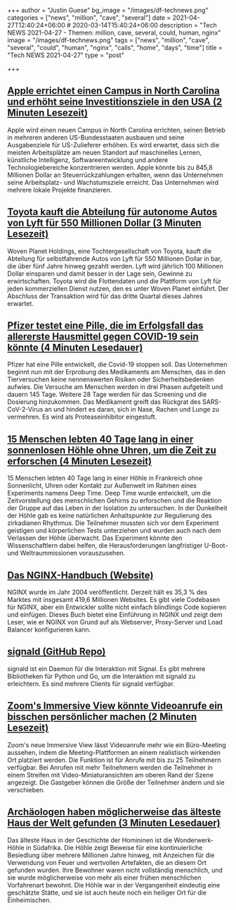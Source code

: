 +++
author = "Justin Guese"
bg_image = "/images/df-technews.png"
categories = ["news", "million", "cave", "several"]
date = 2021-04-27T12:40:24+06:00 # 2020-03-14T15:40:24+06:00
description = "Tech NEWS 2021-04-27 - Themen: million, cave, several, could, human, nginx"
image = "/images/df-technews.png"
tags = ["news", "million", "cave", "several", "could", "human", "nginx", "calls", "home", "days", "time"]
title = "Tech NEWS 2021-04-27"
type = "post"

+++

## [Apple errichtet einen Campus in North Carolina und erhöht seine Investitionsziele in den USA (2 Minuten Lesezeit)](https://www.reuters.com/technology/apple-establish-north-carolina-campus-increase-us-spending-targets-2021-04-26/)

 Apple wird einen neuen Campus in North Carolina errichten, seinen Betrieb in mehreren anderen US-Bundesstaaten ausbauen und seine Ausgabenziele für US-Zulieferer erhöhen. Es wird erwartet, dass sich die meisten Arbeitsplätze am neuen Standort auf maschinelles Lernen, künstliche Intelligenz, Softwareentwicklung und andere Technologiebereiche konzentrieren werden. Apple könnte bis zu 845,8 Millionen Dollar an Steuerrückzahlungen erhalten, wenn das Unternehmen seine Arbeitsplatz- und Wachstumsziele erreicht. Das Unternehmen wird mehrere lokale Projekte finanzieren.

## [Toyota kauft die Abteilung für autonome Autos von Lyft für 550 Millionen Dollar (3 Minuten Lesezeit)](https://www.theverge.com/2021/4/26/22404406/toyota-lyft-autonomous-vehicle-acquisition-amount-deal)

 Woven Planet Holdings, eine Tochtergesellschaft von Toyota, kauft die Abteilung für selbstfahrende Autos von Lyft für 550 Millionen Dollar in bar, die über fünf Jahre hinweg gezahlt werden. Lyft wird jährlich 100 Millionen Dollar einsparen und damit besser in der Lage sein, Gewinne zu erwirtschaften. Toyota wird die Flottendaten und die Plattform von Lyft für jeden kommerziellen Dienst nutzen, den es unter Woven Planet einführt. Der Abschluss der Transaktion wird für das dritte Quartal dieses Jahres erwartet.

## [Pfizer testet eine Pille, die im Erfolgsfall das allererste Hausmittel gegen COVID-19 sein könnte (4 Minuten Lesedauer)](https://montrealgazette.com/news/world/pfizer-is-testing-a-pill-that-if-successful-could-become-first-ever-home-cure-for-covid-19)

 Pfizer hat eine Pille entwickelt, die Covid-19 stoppen soll. Das Unternehmen beginnt nun mit der Erprobung des Medikaments am Menschen, das in den Tierversuchen keine nennenswerten Risiken oder Sicherheitsbedenken aufwies. Die Versuche am Menschen werden in drei Phasen aufgeteilt und dauern 145 Tage. Weitere 28 Tage werden für das Screening und die Dosierung hinzukommen. Das Medikament greift das Rückgrat des SARS-CoV-2-Virus an und hindert es daran, sich in Nase, Rachen und Lunge zu vermehren. Es wird als Proteaseinhibitor eingestuft.

## [15 Menschen lebten 40 Tage lang in einer sonnenlosen Höhle ohne Uhren, um die Zeit zu erforschen (4 Minuten Lesezeit)](https://www.vice.com/en/article/v7emd3/15-people-lived-40-days-in-a-sunless-cave-without-clocks-to-study-time)

 15 Menschen lebten 40 Tage lang in einer Höhle in Frankreich ohne Sonnenlicht, Uhren oder Kontakt zur Außenwelt im Rahmen eines Experiments namens Deep Time. Deep Time wurde entwickelt, um die Zeitvorstellung des menschlichen Gehirns zu erforschen und die Reaktion der Gruppe auf das Leben in der Isolation zu untersuchen. In der Dunkelheit der Höhle gab es keine natürlichen Anhaltspunkte zur Regulierung des zirkadianen Rhythmus. Die Teilnehmer mussten sich vor dem Experiment geistigen und körperlichen Tests unterziehen und wurden auch nach dem Verlassen der Höhle überwacht. Das Experiment könnte den Wissenschaftlern dabei helfen, die Herausforderungen langfristiger U-Boot- und Weltraummissionen vorauszusehen.

## [Das NGINX-Handbuch (Website)](https://www.freecodecamp.org/news/the-nginx-handbook/)

 NGINX wurde im Jahr 2004 veröffentlicht. Derzeit hält es 35,3 % des Marktes mit insgesamt 419,6 Millionen Websites. Es gibt viele Codebasen für NGINX, aber ein Entwickler sollte nicht einfach blindlings Code kopieren und einfügen. Dieses Buch bietet eine Einführung in NGINX und zeigt dem Leser, wie er NGINX von Grund auf als Webserver, Proxy-Server und Load Balancer konfigurieren kann.

## [signald (GitHub Repo)](https://github.com/thefinn93/signald)

 signald ist ein Daemon für die Interaktion mit Signal. Es gibt mehrere Bibliotheken für Python und Go, um die Interaktion mit signald zu erleichtern. Es sind mehrere Clients für signald verfügbar.

## [Zoom's Immersive View könnte Videoanrufe ein bisschen persönlicher machen (2 Minuten Lesezeit)](https://www.theverge.com/2021/4/26/22400362/zoom-immersive-view-meeting-virtual-backgrounds)

 Zoom's neue Immersive View lässt Videoanrufe mehr wie ein Büro-Meeting aussehen, indem die Meeting-Plattformen an einem realistisch wirkenden Ort platziert werden. Die Funktion ist für Anrufe mit bis zu 25 Teilnehmern verfügbar. Bei Anrufen mit mehr Teilnehmern werden die Teilnehmer in einem Streifen mit Video-Miniaturansichten am oberen Rand der Szene angezeigt. Die Gastgeber können die Größe der Teilnehmer ändern und sie verschieben.

## [Archäologen haben möglicherweise das älteste Haus der Welt gefunden (3 Minuten Lesedauer)](https://interestingengineering.com/archaeologists-may-have-found-the-worlds-oldest-home)

 Das älteste Haus in der Geschichte der Homininen ist die Wonderwerk-Höhle in Südafrika. Die Höhle zeigt Beweise für eine kontinuierliche Besiedlung über mehrere Millionen Jahre hinweg, mit Anzeichen für die Verwendung von Feuer und wertvollen Artefakten, die an diesem Ort gefunden wurden. Ihre Bewohner waren nicht vollständig menschlich, und sie wurde möglicherweise von mehr als einer frühen menschlichen Vorfahrenart bewohnt. Die Höhle war in der Vergangenheit eindeutig eine geschätzte Stätte, und sie ist auch heute noch ein heiliger Ort für die Einheimischen.

